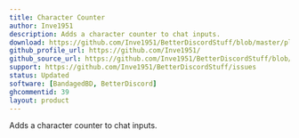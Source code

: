 ```yaml
---
title: Character Counter
author: Inve1951
description: Adds a character counter to chat inputs.
download: https://github.com/Inve1951/BetterDiscordStuff/blob/master/plugins/CharacterCounter.plugin.js
github_profile_url: https://github.com/Inve1951/
github_source_url: https://github.com/Inve1951/BetterDiscordStuff/blob/master/plugins/CharacterCounter.plugin.js
support: https://github.com/Inve1951/BetterDiscordStuff/issues
status: Updated
software: [BandagedBD, BetterDiscord]
ghcommentid: 39
layout: product
---
```

Adds a character counter to chat inputs.